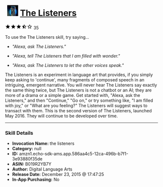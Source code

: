 # &nbsp;<img src="skill_icon" alt="The Listeners icon" width="36"> [The Listeners](http://alexa.amazon.com/#skills/amzn1.echo-sdk-ams.app.586aa4c5-12ca-496b-b7f1-3e93880f35de)
![3.5 stars](../../images/ic_star_black_18dp_1x.png)![3.5 stars](../../images/ic_star_black_18dp_1x.png)![3.5 stars](../../images/ic_star_black_18dp_1x.png)![3.5 stars](../../images/ic_star_half_black_18dp_1x.png)![3.5 stars](../../images/ic_star_border_black_18dp_1x.png) 35

To use the The Listeners skill, try saying...

* *"Alexa, ask The Listeners."*

* *"Alexa, tell The Listeners that I am filled with wonder."*

* *"Alexa, ask The Listeners to let the other voices speak."*

The Listeners is an experiment in language art that provides, if you simply keep asking to 'continue', many fragments of composed speech in an intriguing, emergent narrative. You will never hear The Listeners say exactly the same thing twice, but The Listeners is not a chatbot or an AI; they are more of a drama or a simple game.
  Get started with, "Alexa, ask the Listeners," and then "Continue," "Go on," or try something like, "I am filled with joy," or "What are you feeling?" The Listeners will suggest ways to transact with them.
  This is the second version of The Listeners, launched May 2016. They will continue to be developed over time.

***

### Skill Details

* **Invocation Name:** the listeners
* **Category:** null
* **ID:** amzn1.echo-sdk-ams.app.586aa4c5-12ca-496b-b7f1-3e93880f35de
* **ASIN:** B019R2YB7Y
* **Author:** Digital Language Arts
* **Release Date:** December 23, 2015 @ 17:47:25
* **In-App Purchasing:** No
